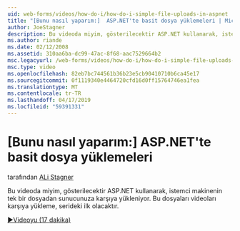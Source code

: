 ```yaml
---
uid: web-forms/videos/how-do-i/how-do-i-simple-file-uploads-in-aspnet
title: "[Bunu nasıl yaparım:]  ASP.NET'te basit dosya yüklemeleri | Microsoft Docs"
author: JoeStagner
description: Bu videoda miyim, gösterilecektir ASP.NET kullanarak, istemci makinenin tek bir dosyadan sunucunuza karşıya yükleniyor. Bu, karşıya yükleme serisinin ilk olacak...
ms.author: riande
ms.date: 02/12/2008
ms.assetid: 310aa6ba-dc99-47ac-8f68-aac7529664b2
msc.legacyurl: /web-forms/videos/how-do-i/how-do-i-simple-file-uploads-in-aspnet
msc.type: video
ms.openlocfilehash: 82eb7bc744561b36b23e5cb90410710b6ca45e17
ms.sourcegitcommit: 0f1119340e4464720cfd16d0ff15764746ea1fea
ms.translationtype: MT
ms.contentlocale: tr-TR
ms.lasthandoff: 04/17/2019
ms.locfileid: "59391331"
---
```

# <a name="how-do-i--simple-file-uploads-in-aspnet"></a>[Bunu nasıl yaparım:]  ASP.NET'te basit dosya yüklemeleri

tarafından [ALi Stagner](https://github.com/JoeStagner)

Bu videoda miyim, gösterilecektir ASP.NET kullanarak, istemci makinenin tek bir dosyadan sunucunuza karşıya yükleniyor. Bu dosyaları videoları karşıya yükleme, serideki ilk olacaktır.

[&#9654;Videoyu (17 dakika)](https://channel9.msdn.com/Blogs/ASP-NET-Site-Videos/how-do-i-simple-file-uploads-in-aspnet)
